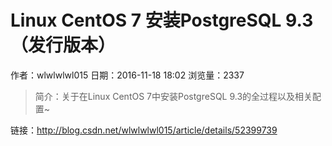 # Linux CentOS 7 安装PostgreSQL 9.3（发行版本）
作者：wlwlwlwl015
日期：2016-11-18 18:02
浏览量：2337
> 简介：关于在Linux CentOS 7中安装PostgreSQL 9.3的全过程以及相关配置~

 链接：http://blog.csdn.net/wlwlwlwl015/article/details/52399739
